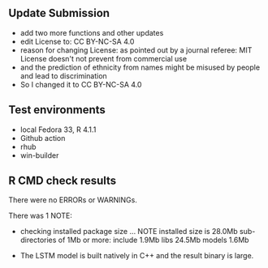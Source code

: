 ## Update Submission

* add two more functions and other updates
* edit License to: CC BY-NC-SA 4.0
* reason for changing License: as pointed out by a journal referee: MIT License doesn't not prevent from commercial use
* and the prediction of ethnicity from names might be misused by people and lead to discrimination
* So I changed it to CC BY-NC-SA 4.0

## Test environments
* local Fedora 33, R 4.1.1
* Github action
* rhub
* win-builder

## R CMD check results
There were no ERRORs or WARNINGs. 

There was 1 NOTE:

* checking installed package size ... NOTE
    installed size is 28.0Mb
    sub-directories of 1Mb or more:
      include   1.9Mb
      libs     24.5Mb
      models    1.6Mb

* The LSTM model is built natively in C++ and the result binary is large.
